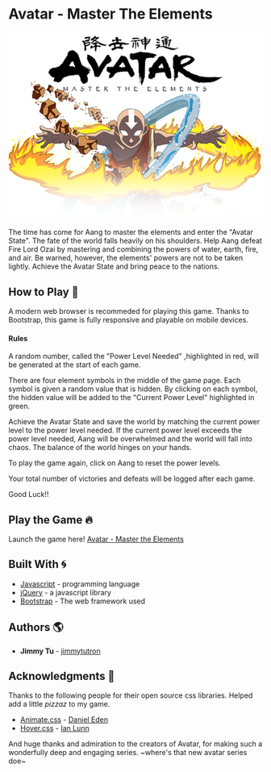 # Avatar - Master The Elements

![logo](assets/imgs/avatar_state.png)

The time has come for Aang to master the elements and enter the "Avatar State". The fate of the world falls heavily on his shoulders. Help Aang defeat Fire Lord Ozai by mastering and combining the powers of water, earth, fire, and air. Be warned, however, the elements' powers are not to be taken lightly. Achieve the Avatar State and bring peace to the nations.

## How to Play :ocean: 

A modern web browser is recommeded for playing this game. Thanks to Bootstrap, this game is fully responsive and playable on mobile devices.

#### Rules

A random number, called the "Power Level Needed" ,highlighted in red, will be generated at the start of each game.

There are four element symbols in the middle of the game page. Each symbol is given a random value that is hidden. By clicking on each symbol, the hidden value will be added to the "Current Power Level" highlighted in green.

Achieve the Avatar State and save the world by matching the current power level to the power level needed. If the current power level exceeds the power level needed, Aang will be overwhelmed and the world will fall into chaos. The balance of the world hinges on your hands.

To play the game again, click on Aang to reset the power levels.

Your total number of victories and defeats will be logged after each game.

Good Luck!!

## Play the Game :fire:
Launch the game here! [Avatar - Master the Elements](https://jimmytutron.github.io/AvatarMasterTheElements/) 

## Built With :cyclone:

* [Javascript](https://www.javascript.com/) - programming language
* [jQuery](https://jquery.com/) - a javascript library
* [Bootstrap](https://getbootstrap.com/) - The web framework used

## Authors :earth_americas:

* **Jimmy Tu** - [jimmytutron](https://github.com/jimmytutron)


## Acknowledgments :pray:

Thanks to the following people for their open source css libraries. Helped add a little *_pizzaz_* to my game.

* [Animate.css](https://daneden.github.io/animate.css/) - [Daniel Eden](https://daneden.me/)
* [Hover.css](http://ianlunn.github.io/Hover/) - [Ian Lunn](https://github.com/IanLunn)

And huge thanks and admiration to the creators of Avatar, for making such a wonderfully deep and engaging series. ~where's that new avatar series doe~
